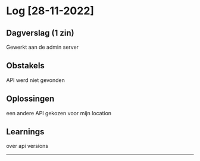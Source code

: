 # Log [28-11-2022]
 
## Dagverslag (1 zin)
Gewerkt aan de admin server

## Obstakels
API werd niet gevonden

## Oplossingen
een andere API gekozen voor mijn location

## Learnings
over api versions

---

